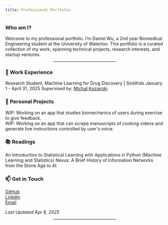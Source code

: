 ```yaml
---
title: Professional Portfolio 
---
```


### Who am I?
Welcome to my professional portfolio. I’m Daniel Wu, a 2nd year Biomedical Engineering student at the University of Waterloo.
This portfolio is a curated collection of my work, spanning technical projects, research interests, and startup ventures.

<div style="border-top: 1px solid #000; width: 200px; margin: 0 auto;"></div>

### 🔧 Work Experience
Research Student, Machine Learning for Drug Discovery | SickKids
January 1 - April 31, 2025 
Supervised by: [Michal Koziarski](https://scholar.google.com/citations?user=hEVRtosAAAAJ&hl=en)

### 🚀 Personal Projects
WIP: Working on an app that studies biomechanics of users during exercise to give feedback.  
WIP: Working on an app that can scrape manuscripts of cooking videos and generate live instructions controlled by user's voice.  

### 📚 Readings
An Introduction to Statistical Learning with Applications in Python (Machine Learning and Statistics)
Nexus: A Brief History of Information Networks from the Stone Age to AI

### 📫 Get in Touch
[GitHub](https://github.com/DanielW21)  
[Linkdin](https://www.linkedin.com/in/daniel-wu-8436b7277/)  
[Email](mailto:daniel.wu05@outlook.com)  

*Last Updated Apr 8, 2025*

<div style="border-top: 1px solid #000; width: 200px; margin: 0 auto;"></div>

